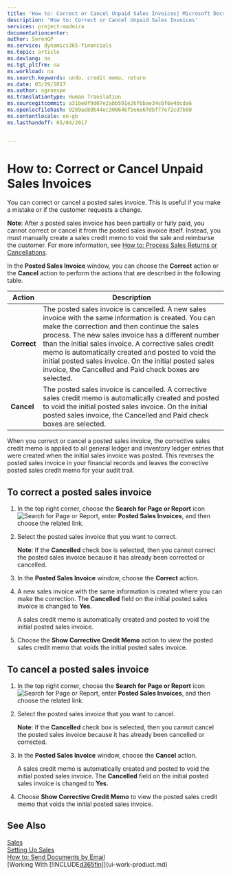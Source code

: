 ```yaml
---
title: 'How to: Correct or Cancel Unpaid Sales Invoices| Microsoft Docs'
description: 'How to: Correct or Cancel Unpaid Sales Invoices'
services: project-madeira
documentationcenter: 
author: SorenGP
ms.service: dynamics365-financials
ms.topic: article
ms.devlang: na
ms.tgt_pltfrm: na
ms.workload: na
ms.search.keywords: undo, credit memo, return
ms.date: 03/29/2017
ms.author: sgroespe
ms.translationtype: Human Translation
ms.sourcegitcommit: a31be0f9d07e2abb591e26f6bae34c6f6e4dcda6
ms.openlocfilehash: 9289aeb9b44ec300646fbe6e6fdbf77e72cd7b08
ms.contentlocale: en-gb
ms.lasthandoff: 05/04/2017


---
```

# <a name="how-to-correct-or-cancel-unpaid-sales-invoices"></a>How to: Correct or Cancel Unpaid Sales Invoices
You can correct or cancel a posted sales invoice. This is useful if you make a mistake or if the customer requests a change.

**Note**: After a posted sales invoice has been partially or fully paid, you cannot correct or cancel it from the posted sales invoice itself. Instead, you must manually create a sales credit memo to void the sale and reimburse the customer. For more information, see [How to: Process Sales Returns or Cancellations](sales-how-process-sales-returns-cancellations.md).

In the **Posted Sales Invoice** window, you can choose the **Correct** action or the **Cancel** action to perform the actions that are described in the following table.

| Action | Description |
| --- | --- |
| **Correct** |The posted sales invoice is cancelled. A new sales invoice with the same information is created. You can make the correction and then continue the sales process. The new sales invoice has a different number than the initial sales invoice. A corrective sales credit memo is automatically created and posted to void the initial posted sales invoice. On the initial posted sales invoice, the Cancelled and Paid check boxes are selected. |
| **Cancel** |The posted sales invoice is cancelled. A corrective sales credit memo is automatically created and posted to void the initial posted sales invoice. On the initial posted sales invoice, the Cancelled and Paid check boxes are selected. |

When you correct or cancel a posted sales invoice, the corrective sales credit memo is applied to all general ledger and inventory ledger entries that were created when the initial sales invoice was posted. This reverses the posted sales invoice in your financial records and leaves the corrective posted sales credit memo for your audit trail.

## <a name="to-correct-a-posted-sales-invoice"></a>To correct a posted sales invoice
1. In the top right corner, choose the **Search for Page or Report** icon ![Search for Page or Report](media/ui-search/search_small.png "Search for Page or Report icon"), enter **Posted Sales Invoices**, and then choose the related link.  
2. Select the posted sales invoice that you want to correct.

    **Note**: If the **Cancelled** check box is selected, then you cannot correct the posted sales invoice because it has already been corrected or cancelled.
3. In the **Posted Sales Invoice** window, choose the **Correct** action.  
4. A new sales invoice with the same information is created where you can make the correction. The **Cancelled** field on the initial posted sales invoice is changed to **Yes**.

    A sales credit memo is automatically created and posted to void the initial posted sales invoice.
5. Choose the **Show Corrective Credit Memo** action to view the posted sales credit memo that voids the initial posted sales invoice.

## <a name="to-cancel-a-posted-sales-invoice"></a>To cancel a posted sales invoice
1. In the top right corner, choose the **Search for Page or Report** icon ![Search for Page or Report](media/ui-search/search_small.png "Search for Page or Report icon"), enter **Posted Sales Invoices**, and then choose the related link.  
2. Select the posted sales invoice that you want to cancel.

    **Note**: If the **Cancelled** check box is selected, then you cannot cancel the posted sales invoice because it has already been cancelled or corrected.
3. In the **Posted Sales Invoice** window, choose the **Cancel** action.

    A sales credit memo is automatically created and posted to void the initial posted sales invoice. The **Cancelled** field on the initial posted sales invoice is changed to **Yes**.
4. Choose **Show Corrective Credit Memo** to view the posted sales credit memo that voids the initial posted sales invoice.

## <a name="see-also"></a>See Also
[Sales](sales-manage-sales.md)  
[Setting Up Sales](sales-setup-sales.md)  
[How to: Send Documents by Email](ui-how-send-documents-email.md)  
[Working With [!INCLUDE[d365fin](includes/d365fin_md.md)]](ui-work-product.md)

